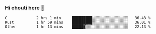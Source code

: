 ### Hi chouti here 👋


<!--START_SECTION:waka-->

```text
C             2 hrs 1 min     █████████░░░░░░░░░░░░░░░░   36.43 %
Rust          1 hr 59 mins    █████████░░░░░░░░░░░░░░░░   36.01 %
Other         1 hr 13 mins    █████▓░░░░░░░░░░░░░░░░░░░   22.13 %
```

<!--END_SECTION:waka-->

<!--
**l0nl1f3/l0nl1f3** is a ✨ _special_ ✨ repository because its `README.md` (this file) appears on your GitHub profile.

Here are some ideas to get you started:

- 🔭 I’m currently working on ...
- 🌱 I’m currently learning ...
- 👯 I’m looking to collaborate on ...
- 🤔 I’m looking for help with ...
- 💬 Ask me about ...
- 📫 How to reach me: ...
- 😄 Pronouns: ...
- ⚡ Fun fact: ...
-->
